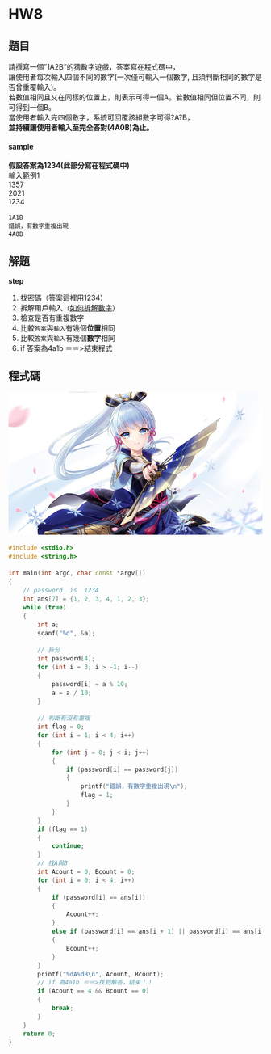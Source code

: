 # HW8

## 題目
請撰寫一個”1A2B”的猜數字遊戲，答案寫在程式碼中，  
讓使用者每次輸入四個不同的數字(一次僅可輸入一個數字, 且須判斷相同的數字是否曾重覆輸入)。  
若數值相同且又在同樣的位置上，則表示可得一個A。若數值相同但位置不同，則可得到一個B。   
當使用者輸入完四個數字，系統可回覆該組數字可得?A?B，  
**並持續讓使用者輸入至完全答對(4A0B)為止。**

#### sample
**假設答案為1234(此部分寫在程式碼中)**  
輸入範例1    
1357  
2021  
1234
```
1A1B
錯誤，有數字重複出現
4A0B
```    


## 解題
**step**  
1. 找密碼（答案這裡用1234）
2. 拆解用戶輸入（[如何拆解數字](https://github.com/archie0732/c-library/blob/main/slove/separation-integer.md)）
3. 檢查是否有重複數字
4. 比較`答案`與`輸入`有幾個**位置**相同
5. 比較`答案`與`輸入`有幾個**數字**相同
6. if 答案為4a1b ＝＝>結束程式
## 程式碼
![](https://github.com/archie0732/pu-computer-programming-G1-hw/blob/main/picture/ayaka-art-genshin-impact-4k-uhdpaper.com-947.1_a-thumbnail.jpg)
```cpp
#include <stdio.h>
#include <string.h>

int main(int argc, char const *argv[])
{
    // password  is  1234
    int ans[7] = {1, 2, 3, 4, 1, 2, 3};
    while (true)
    {
        int a;
        scanf("%d", &a);

        // 拆分
        int password[4];
        for (int i = 3; i > -1; i--)
        {
            password[i] = a % 10;
            a = a / 10;
        }

        // 判斷有沒有重複
        int flag = 0;
        for (int i = 1; i < 4; i++)
        {
            for (int j = 0; j < i; j++)
            {
                if (password[i] == password[j])
                {
                    printf("錯誤，有數字重複出現\n");
                    flag = 1;
                }
            }
        }
        if (flag == 1)
        {
            continue;
        }
        // 找A與B
        int Acount = 0, Bcount = 0;
        for (int i = 0; i < 4; i++)
        {
            if (password[i] == ans[i])
            {
                Acount++;
            }
            else if (password[i] == ans[i + 1] || password[i] == ans[i + 2] || password[i] == ans[i + 3])
            {
                Bcount++;
            }
        }
        printf("%dA%dB\n", Acount, Bcount);
        // if 為4a1b ＝＝>找到解答，結束！！
        if (Acount == 4 && Bcount == 0)
        {
            break;
        }
    }
    return 0;
}

```
